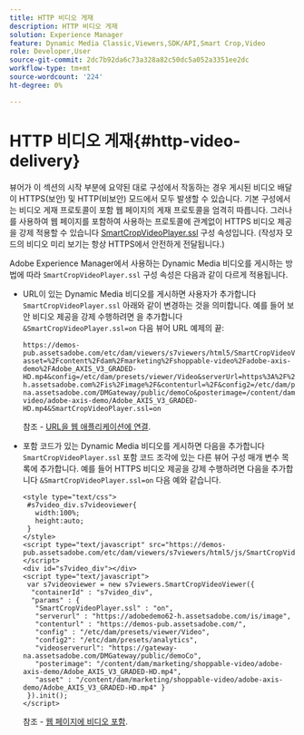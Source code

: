 ```yaml
---
title: HTTP 비디오 게재
description: HTTP 비디오 게재
solution: Experience Manager
feature: Dynamic Media Classic,Viewers,SDK/API,Smart Crop,Video
role: Developer,User
source-git-commit: 2dc7b92da6c73a328a82c50dc5a052a3351ee2dc
workflow-type: tm+mt
source-wordcount: '224'
ht-degree: 0%

---
```


# HTTP 비디오 게재{#http-video-delivery}

<!-- >[!NOTE]
>
>Secure Video Delivery only applies to AEM 6.2 with the installation of [Feature Pack-13480](https://www.adobeaemcloud.com/content/marketplace/marketplaceProxy.html?packagePath=/content/companies/public/adobe/packages/cq620/featurepack/cq-6.2.0-featurepack-13480) and to AEM 6.1 with installation of [Feature Pack NPR-15011](https://www.adobeaemcloud.com/content/marketplace/marketplaceProxy.html?packagePath=/content/companies/public/adobe/packages/cq610/featurepack/cq-6.1.0-featurepack-15011). -->

뷰어가 이 섹션의 시작 부분에 요약된 대로 구성에서 작동하는 경우 게시된 비디오 배달이 HTTPS(보안) 및 HTTP(비보안) 모드에서 모두 발생할 수 있습니다. 기본 구성에서는 비디오 게재 프로토콜이 포함 웹 페이지의 게재 프로토콜을 엄격히 따릅니다. 그러나 를 사용하여 웹 페이지를 포함하여 사용하는 프로토콜에 관계없이 HTTPS 비디오 제공을 강제 적용할 수 있습니다 [SmartCropVideoPlayer.ssl](../../c-html5-s7-aem-asset-viewers/c-html5-mixedmedia-viewer-about/r-html5-mixedmedia-viewer-config-attrib/r-html5-mixedmedia-viewer-config-attrib-videoplayer-ssl.md#reference-df0a29aa8a584cebaaa1c7bb6fab362e) 구성 속성입니다. (작성자 모드의 비디오 미리 보기는 항상 HTTPS에서 안전하게 전달됩니다.)

Adobe Experience Manager에서 사용하는 Dynamic Media 비디오를 게시하는 방법에 따라 `SmartCropVideoPlayer.ssl` 구성 속성은 다음과 같이 다르게 적용됩니다.

* URL이 있는 Dynamic Media 비디오를 게시하면 사용자가 추가합니다 `SmartCropVideoPlayer.ssl` 아래와 같이 변경하는 것을 의미합니다. 예를 들어 보안 비디오 제공을 강제 수행하려면 을 추가합니다 `&SmartCropVideoPlayer.ssl=on` 다음 뷰어 URL 예제의 끝:

   ```
   https://demos-pub.assetsadobe.com/etc/dam/viewers/s7viewers/html5/SmartCropVideoViewer.html?asset=%2Fcontent%2Fdam%2Fmarketing%2Fshoppable-video%2Fadobe-axis-demo%2FAdobe_AXIS_V3_GRADED-HD.mp4&config=/etc/dam/presets/viewer/Video&serverUrl=https%3A%2F%2Fadobedemo62-h.assetsadobe.com%2Fis%2Fimage%2F&contenturl=%2F&config2=/etc/dam/presets/analytics&videoserverurl=https://gateway-na.assetsadobe.com/DMGateway/public/demoCo&posterimage=/content/dam/marketing/shoppable-video/adobe-axis-demo/Adobe_AXIS_V3_GRADED-HD.mp4&SmartCropVideoPlayer.ssl=on
   ```

   참조 - [URL을 웹 애플리케이션에 연결](https://experienceleague.adobe.com/docs/experience-manager-65/assets/dynamic/linking-urls-to-yourwebapplication.html?lang=en#dynamic).

* 포함 코드가 있는 Dynamic Media 비디오를 게시하면 다음을 추가합니다 `SmartCropVideoPlayer.ssl` 포함 코드 조각에 있는 다른 뷰어 구성 매개 변수 목록에 추가합니다. 예를 들어 HTTPS 비디오 제공을 강제 수행하려면 다음을 추가합니다 `&SmartCropVideoPlayer.ssl=on` 다음 예와 같습니다.

   ```
   <style type="text/css"> 
    #s7video_div.s7videoviewer{ 
      width:100%;  
      height:auto; 
    } 
   </style> 
   <script type="text/javascript" src="https://demos-pub.assetsadobe.com/etc/dam/viewers/s7viewers/html5/js/SmartCropVideoViewer.js"></script> 
   <div id="s7video_div"></div> 
   <script type="text/javascript"> 
    var s7videoviewer = new s7viewers.SmartCropVideoViewer({ 
     "containerId" : "s7video_div", 
     "params" : {  
      "SmartCropVideoPlayer.ssl" : "on", 
      "serverurl" : "https://adobedemo62-h.assetsadobe.com/is/image", 
      "contenturl" : "https://demos-pub.assetsadobe.com/",  
      "config" : "/etc/dam/presets/viewer/Video", 
      "config2": "/etc/dam/presets/analytics", 
      "videoserverurl": "https://gateway-na.assetsadobe.com/DMGateway/public/demoCo", 
      "posterimage": "/content/dam/marketing/shoppable-video/adobe-axis-demo/Adobe_AXIS_V3_GRADED-HD.mp4", 
      "asset" : "/content/dam/marketing/shoppable-video/adobe-axis-demo/Adobe_AXIS_V3_GRADED-HD.mp4" } 
    }).init(); 
   </script>
   ```

   참조 - [웹 페이지에 비디오 포함](https://experienceleague.adobe.com/docs/experience-manager-65/assets/dynamic/linking-urls-to-yourwebapplication.html#dynamic).

